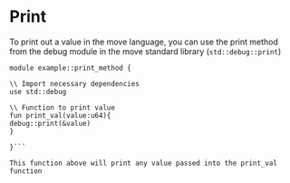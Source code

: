 # Print 
To print out a value in the move language, you can use the print method from the debug module in the move standard library (`std::debug::print`)

```move
module example::print_method {

\\ Import necessary dependencies
use std::debug

\\ Function to print value
fun print_val(value:u64){
debug::print(&value)
}

}```

This function above will print any value passed into the print_val function
